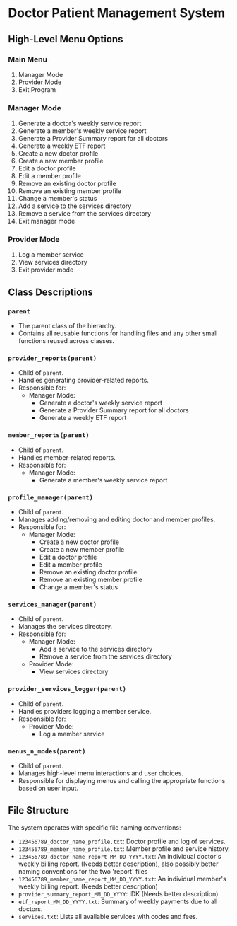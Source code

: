 # Doctor Patient Management System

## High-Level Menu Options

### Main Menu
1) Manager Mode  
2) Provider Mode  
3) Exit Program  

### Manager Mode
1) Generate a doctor's weekly service report  
2) Generate a member's weekly service report  
3) Generate a Provider Summary report for all doctors  
4) Generate a weekly ETF report  
5) Create a new doctor profile  
6) Create a new member profile  
7) Edit a doctor profile  
8) Edit a member profile  
9) Remove an existing doctor profile  
10) Remove an existing member profile  
11) Change a member's status  
12) Add a service to the services directory  
13) Remove a service from the services directory  
14) Exit manager mode  

### Provider Mode
1) Log a member service  
2) View services directory  
3) Exit provider mode  


## Class Descriptions

### `parent`
- The parent class of the hierarchy.  
- Contains all reusable functions for handling files and any other small functions reused across classes.  

### `provider_reports(parent)`
- Child of `parent`.  
- Handles generating provider-related reports.  
- Responsible for:  
  - Manager Mode:  
    - Generate a doctor's weekly service report  
    - Generate a Provider Summary report for all doctors  
    - Generate a weekly ETF report  

### `member_reports(parent)`
- Child of `parent`.  
- Handles member-related reports.  
- Responsible for:  
  - Manager Mode:  
    - Generate a member's weekly service report  

### `profile_manager(parent)`
- Child of `parent`.  
- Manages adding/removing and editing doctor and member profiles.
- Responsible for:  
  - Manager Mode:  
    - Create a new doctor profile  
    - Create a new member profile  
    - Edit a doctor profile  
    - Edit a member profile  
    - Remove an existing doctor profile  
    - Remove an existing member profile  
    - Change a member's status  

### `services_manager(parent)`
- Child of `parent`.  
- Manages the services directory.  
- Responsible for:  
  - Manager Mode:  
    - Add a service to the services directory  
    - Remove a service from the services directory  
  - Provider Mode:  
    - View services directory  

### `provider_services_logger(parent)`
- Child of `parent`.  
- Handles providers logging a member service.  
- Responsible for:  
  - Provider Mode:  
    - Log a member service  

### `menus_n_modes(parent)`
- Child of `parent`.  
- Manages high-level menu interactions and user choices.  
- Responsible for displaying menus and calling the appropriate functions based on user input.  


## File Structure
The system operates with specific file naming conventions:
- `123456789_doctor_name_profile.txt`: Doctor profile and log of services.
- `123456789_member_name_profile.txt`: Member profile and service history.
- `123456789_doctor_name_report_MM_DD_YYYY.txt`: An individual doctor's weekly billing report. (Needs better description), also possibly better naming conventions for the two 'report' files
- `123456789_member_name_report_MM_DD_YYYY.txt`: An individual member's weekly billing report. (Needs better description)
- `provider_summary_report_MM_DD_YYYY`: IDK (Needs better description)
- `etf_report_MM_DD_YYYY.txt`: Summary of weekly payments due to all doctors.
- `services.txt`: Lists all available services with codes and fees.


